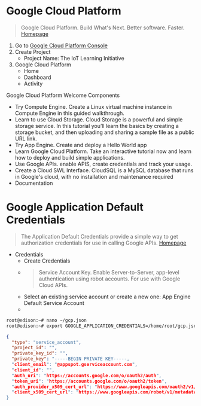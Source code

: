 # Google Cloud Platform

> Google Cloud Platform. Build What's Next. Better software. Faster. [Homepage](https://cloud.google.com/)

1. Go to [Google Cloud Platform Console](https://console.cloud.google.com/)
2. Create Project
   - Project Name: The IoT Learning Initiative
3. Google Cloud Platform
   - Home
   - Dashboard
   - Activity

Google Cloud Platform Welcome Components

- Try Compute Engine. Create a Linux virtual machine instance in Compute Engine in this guided walkthrough.
- Learn to use Cloud Storage. Cloud Storage is a powerful and simple storage service. In this tutorial you’ll learn the basics by creating a storage bucket, and then uploading and sharing a sample file as a public URL link.
- Try App Engine. Create and deploy a Hello World app
- Learn Google Cloud Platform. Take an interactive tutorial now and learn how to deploy and build simple applications.
- Use Google APIs. enable APIS, create credentials and track your usage.
- Create a Cloud SWL Interface. CloudSQL is a MySQL database that runs in Google's cloud, with no installation and maintenance required
- Documentation

# Google Application Default Credentials

> The Application Default Credentials provide a simple way to get authorization credentials for use in calling Google APIs. [Homepage](https://developers.google.com/identity/protocols/application-default-credentials)


- Credentials
  - Create Credentials
  - > Service Account Key. Enable Server-to-Server, app-level authentication using robot accounts. For use with Google Cloud APIs.
  - Select an existing service account or create a new one: App Engine Default Service Account
  - 

```sh
root@edison:~# nano ~/gcp.json
root@edison:~# export GOOGLE_APPLICATION_CREDENTIALS=/home/root/gcp.json
```

```json
{
  "type": "service_account",
  "project_id": "",
  "private_key_id": "",
  "private_key": "-----BEGIN PRIVATE KEY-----,
  "client_email": "@appspot.gserviceaccount.com",
  "client_id": "",
  "auth_uri": "https://accounts.google.com/o/oauth2/auth",
  "token_uri": "https://accounts.google.com/o/oauth2/token",
  "auth_provider_x509_cert_url": "https://www.googleapis.com/oauth2/v1/certs",
  "client_x509_cert_url": "https://www.googleapis.com/robot/v1/metadata/x509/appspot.gserviceacc"
}
```